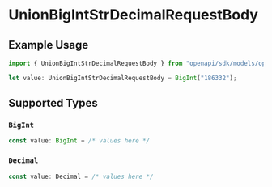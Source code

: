 # UnionBigIntStrDecimalRequestBody

## Example Usage

```typescript
import { UnionBigIntStrDecimalRequestBody } from "openapi/sdk/models/operations";

let value: UnionBigIntStrDecimalRequestBody = BigInt("186332");
```

## Supported Types

### `BigInt`

```typescript
const value: BigInt = /* values here */
```

### `Decimal`

```typescript
const value: Decimal = /* values here */
```

